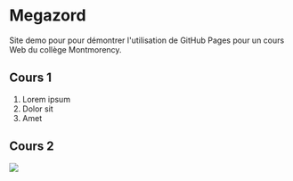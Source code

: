 # Megazord

Site demo pour pour démontrer l'utilisation de GitHub Pages pour un cours Web du collège Montmorency.

## Cours 1

1. Lorem ipsum
2. Dolor sit
3. Amet

## Cours 2

![](https://st3.depositphotos.com/1023870/14001/i/600/depositphotos_140013244-stock-photo-coral-reef-underwater-panorama-with.jpg)
